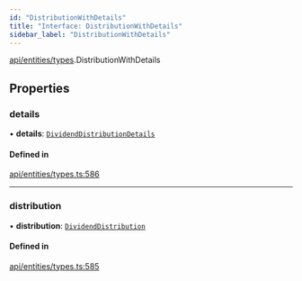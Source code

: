 ```yaml
---
id: "DistributionWithDetails"
title: "Interface: DistributionWithDetails"
sidebar_label: "DistributionWithDetails"
---
```


[api/entities/types](../../../../../modules/API/Entities/Types/Types.md).DistributionWithDetails

## Properties

### details

• **details**: [`DividendDistributionDetails`](../../DividendDistribution/Types/DividendDistributionDetails/DividendDistributionDetails.md)

#### Defined in

[api/entities/types.ts:586](https://github.com/PolymeshAssociation/polymesh-sdk/blob/c53723bab/src/api/entities/types.ts#L586)

___

### distribution

• **distribution**: [`DividendDistribution`](../../../../../classes/API/Entities/DividendDistribution/DividendDistribution.md)

#### Defined in

[api/entities/types.ts:585](https://github.com/PolymeshAssociation/polymesh-sdk/blob/c53723bab/src/api/entities/types.ts#L585)
